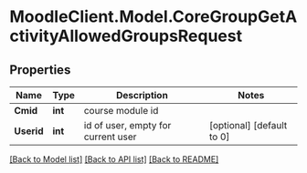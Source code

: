 # MoodleClient.Model.CoreGroupGetActivityAllowedGroupsRequest

## Properties

Name | Type | Description | Notes
------------ | ------------- | ------------- | -------------
**Cmid** | **int** | course module id | 
**Userid** | **int** | id of user, empty for current user | [optional] [default to 0]

[[Back to Model list]](../README.md#documentation-for-models) [[Back to API list]](../README.md#documentation-for-api-endpoints) [[Back to README]](../README.md)

